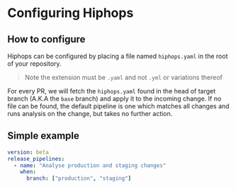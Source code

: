 # Configuring Hiphops

## How to configure

Hiphops can be configured by placing a file named `hiphops.yaml` in the root of your repository.

> Note the extension must be `.yaml` and not `.yml` or variations thereof

For every PR, we will fetch the `hiphops.yaml` found in the head of target branch (A.K.A the `base` branch) and apply it to the incoming change.
If no file can be found, the default pipeline is one which matches all changes and runs analysis on the change, but takes no further action.

## Simple example

```yaml
version: beta
release_pipelines:
  - name: "Analyse production and staging changes"
    when:
      branch: ["production", "staging"]
```
